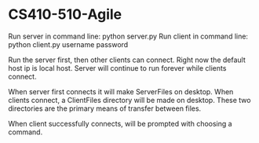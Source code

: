 # CS410-510-Agile

Run server in command line: python server.py
Run client in command line: python client.py username password

Run the server first, then other clients can connect. Right now the default host ip is local host.
Server will continue to run forever while clients connect. 

When server first connects it will make ServerFiles on desktop.
When clients connect, a ClientFiles directory will be made on desktop.
These two directories are the primary means of transfer between files.

When client successfully connects, will be prompted with choosing a command.
